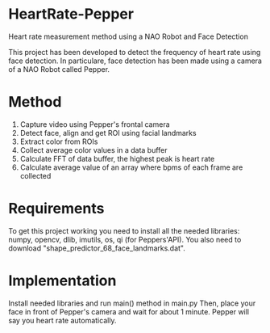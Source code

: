 # HeartRate-Pepper
Heart rate measurement method using a NAO Robot and Face Detection

This project has been developed to detect the frequency of heart rate using face detection. In particulare, face detection has been made using a camera of a NAO Robot called Pepper. 

# Method

1) Capture video using Pepper's frontal camera
2) Detect face, align and get ROI using facial landmarks
3) Extract color from ROIs
4) Collect average color values in a data buffer
5) Calculate FFT of data buffer, the highest peak is heart rate 
6) Calculate average value of an array where bpms of each frame are collected


# Requirements

To get this project working you need to install all the needed libraries:
numpy, opencv, dlib, imutils, os, qi (for Peppers'API).
You also need to download "shape_predictor_68_face_landmarks.dat".


# Implementation 

Install needed libraries and run main() method in main.py
Then, place your face in front of Pepper's camera and wait for about 1 minute. Pepper will say you heart rate automatically.
